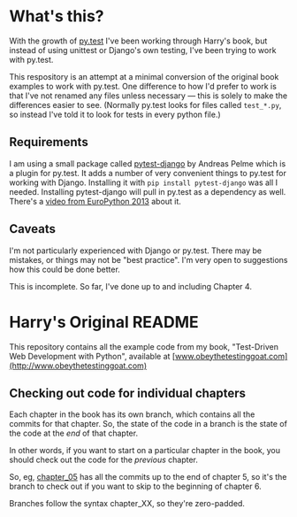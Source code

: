 # What's this?

With the growth of [py.test](http://pytest.org/) I've been working through Harry's book, but instead of using unittest or Django's own testing, I've been trying to work with py.test.

This respository is an attempt at a minimal conversion of the original book examples to work with py.test. One difference to how I'd prefer to work is that I've not renamed any files unless necessary — this is solely to make the differences easier to see. (Normally py.test looks for files called `test_*.py`, so instead I've told it to look for tests in every python file.) 

## Requirements

I am using a small package called [pytest-django](https://pytest-django.readthedocs.org/) by Andreas Pelme which is a plugin for py.test. It adds a number of very convenient things to py.test for working with Django. Installing it with `pip install pytest-django` was all I needed. Installing pytest-django will pull in py.test as a dependency as well. There's a [video from EuroPython 2013](https://www.youtube.com/watch?v=aUf8Fkb7TaY) about it.

## Caveats

I'm not particularly experienced with Django or py.test. There may be mistakes, or things may not be "best practice". I'm very open to suggestions how this could be done better.

This is incomplete. So far, I've done up to and including Chapter 4.

# Harry's Original README

This repository contains all the example code from my book, "Test-Driven Web
Development with Python", available at
[www.obeythetestinggoat.com](http://www.obeythetestinggoat.com)

## Checking out code for individual chapters

Each chapter in the book has its own branch, which contains all the commits for that chapter.  So, the state of the code in a branch is the state of the code at the *end* of that chapter.

In other words, if you want to start on a particular chapter in the book, you should check out the code for the *previous* chapter.

So, eg, [chapter_05](https://github.com/hjwp/book-example/tree/chapter_05) has all the commits up to the end of chapter 5, so it's the branch to check out if you want to skip to the beginning of chapter 6.

Branches follow the syntax chapter_XX, so they're zero-padded.
